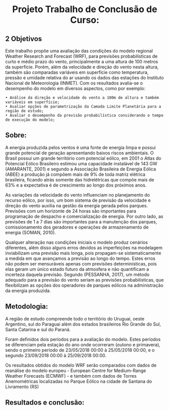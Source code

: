 <h1 align=center>Projeto Trabalho de Conclusão de Curso:</h1>


<h2>2 Objetivos</h2>

<p>Este trabalho propõe uma avaliação das condições do modelo regional Weather Research and Forecast (WRF), para previsões probabilísticas de curto e médio prazo do vento, principalmente a uma altura de 100 metros da superfície. Porém, além da velocidade e direção do vento nesta altura, também são comparadas variáveis em superfície como temperatura, pressão e umidade relativa do ar usando os dados das estações do Instituto Nacional de Meteorologia (INMET). Com os resultados avalia-se o desempenho do modelo em diversos aspectos, como por exemplo:</p>

    • Análise da direção e velocidade do vento a 100m de altura e também variáveis em superfície;
    • Avaliar opções de parametrização da Camada Limite Planetária para a região de estudo;
    • Avaliar o desempenho da previsão probabilística considerando o tempo de execução do modelo;

<h2>Sobre:</h2>
<p> A energia produzida pelos ventos é uma fonte de energia limpa e possui grande potencial de geração apresentando baixos riscos ambientais. O Brasil possui um grande território com potencial eólico, em 2001 o Atlas do Potencial Eólico Brasileiro estimou uma capacidade instalável de 143 GW (AMARANTE, 2001) e segundo a Associação Brasileira de Energia Eólica (ABEE) a produção já compõem mais de 9% de toda matriz elétrica brasileira, ficando atrás somente das hidrelétricas que compõe mais de 63% e a expectativa é de crescimento ao longo dos próximos anos. 

As variações da velocidade do vento influenciam no planejamento do recurso eólico, por isso, um bom sistema de previsão da velocidade e direção do vento auxilia na gestão da energia gerada pelos parques. Previsões com um horizonte de 24 horas são importantes para programação de despacho e comercialização de energia. Por outro lado, as previsões de 1 a 7 dias são importantes para a manutenção dos parques, comissionamento dos geradores e operações de armazenamento de energia (SOMAN, 2010).  

Qualquer alteração nas condições iniciais o modelo produz cenários diferentes, além disso alguns erros devidos as imperfeições na modelagem inviabilizam uma previsão mais longa, pois propagam-se sistematicamente a medida em que avançamos a previsão ao longo do tempo. Estes erros não podem ser mensuráveis apenas com previsões determinísticas, pois elas geram um único estado futuro da atmosfera e não quantificam a incerteza daquela previsão. Segundo (PESSANHA, 2017), um método adequado para a previsão do vento seriam as previsões probabilísticas, que flexibilizam as opções dos operadores de parques eólicos na administração da energia produzida.</p>





<h2>Metodologia:</h2>
<p>
A região de estudo compreende todo o território do Uruguai, oeste Argentino, sul do Paraguai além dos estados brasileiros Rio Grande do Sul, Santa Catarina e sul do Paraná.
</p>
<p>
Foram definidos dois períodos para a avaliação do modelo. Estes períodos se diferenciam pela estação do ano onde ocorreram (outono e primavera), sendo o primeiro período de 23/05/2018 00:00 à 25/05/2018 00:00, e o segundo 23/09/2018 00:00 à 25/09/2018 00:00. 
</p>
<p>
Os resultados obtidos do modelo WRF serão comparados com dados de reanálise do modelo europeu - European Centre for Medium-Range Weather Forecasts (ECMWF) - e também com dados de Torres Anemométricas localizadas no Parque Eólico na cidade de Santana do Livramento (RS)
</p>


<h2>Resultados e conclusão:</h2>
<p></p>


